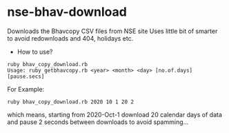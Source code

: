 # nse-bhav-download

Downloads the Bhavcopy CSV files from NSE site
Uses little bit of smarter to avoid redownloads and 404, holidays etc.

* How to use?

```shell
ruby bhav_copy_download.rb
Usage: ruby getbhavcopy.rb <year> <month> <day> [no.of.days] [pause.secs]
```

For Example:
```shell
ruby bhav_copy_download.rb 2020 10 1 20 2
```

which means, starting from 2020-Oct-1 download 20 calendar days of data and pause 2 seconds between downloads to avoid spamming...


